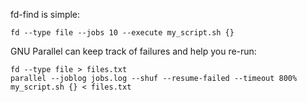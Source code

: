 fd-find is simple:

    fd --type file --jobs 10 --execute my_script.sh {}

GNU Parallel can keep track of failures and help you re-run:

    fd --type file > files.txt
    parallel --joblog jobs.log --shuf --resume-failed --timeout 800% my_script.sh {} < files.txt
